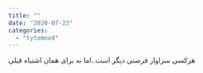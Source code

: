 ```yaml
---
title: ""
date: "2020-07-23"
categories: 
  - "tytomood"
---
```


هرکسی سزاوار فرصتی دیگر است..اما نه برای همان اشتباه قبلی
